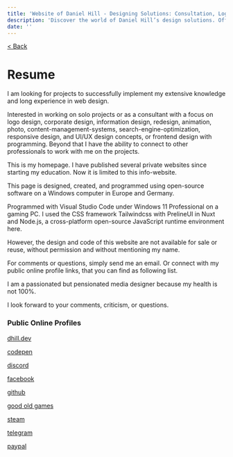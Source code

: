 ```yaml
---
title: 'Website of Daniel Hill - Designing Solutions: Consultation, Logos, UI/UX, Software Development.'
description: 'Discover the world of Daniel Hill’s design solutions. Offering consultation, logo creation, UI/UX design, and software development services tailored to your needs. Explore my site to see how I can transform your ideas into reality.'
date: ''
---
```


[< Back](/)

# Resume

I am looking for projects to successfully implement my extensive knowledge and long experience in web design.

Interested in working on solo projects or as a consultant with a focus on logo design, corporate design, information design, redesign, animation, photo, content-management-systems, search-engine-optimization, responsive design, and UI/UX design concepts, or frontend design with programming. Beyond that I have the ability to connect to other professionals to work with me on the projects.

This is my homepage. I have published several private websites since starting my education. Now it is limited to this info-website.

This page is designed, created, and programmed using open-source software on a Windows computer in Europe and Germany.

Programmed with Visual Studio Code under Windows 11 Professional on a gaming PC. I used the CSS framework Tailwindcss with PrelineUI in Nuxt and Node.js, a cross-platform open-source JavaScript runtime environment here.

However, the design and code of this website are not available for sale or reuse, without permission and without mentioning my name.

For comments or questions, simply send me an email. Or connect with my public online profile links, that you can find as following list.

I am a passionated but pensionated media designer because my health is not 100%.

I look forward to your comments, criticism, or questions.

### Public Online Profiles

[ dhill.dev ](https://dhill.dev/)

[ codepen ](https://codepen.io/danielhill1982)

[ discord ](https://discord.gg/qSYNdQvrk9)

[ facebook ](https://facebook.com/danielhill1982)

[ github ](http://github.com/danielhill1982)

[ good old games ](https://gog.com/u/schwuppi1982)

[ steam ](https://steamcommunity.com/id/danielhill1982/)

[ telegram ](https://t.me/danielhill1982)

[ paypal ](http://paypal.com/paypalme/danielhill1982)

